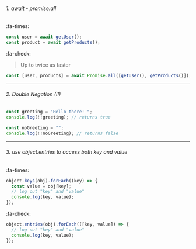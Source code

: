 ###### 1. await - promise.all

:fa-times:

```javascript
const user = await getUser();
const product = await getProducts();
```

:fa-check:

> Up to twice as faster

```javascript
const [user, products] = await Promise.all([getUser(), getProducts()]);
```

---

###### 2. Double Negation (!!)

```javascript
const greeting = "Hello there! ";
console.log(!!greeting); // returns true
```

```javascript
const noGreeting = "";
console.log(!!noGreeting); // returns false
```

---

###### 3. use object.entries to access both key and value

:fa-times:

```javascript
object.keys(obj).forEach((key) => {
  const value = obj[key];
  // log out "key" and "value"
  console.log(key, value);
});
```

:fa-check:

```javascript
object.entries(obj).forEach(([key, value]) => {
  // log out "key" and "value"
  console.log(key, value);
});
```

